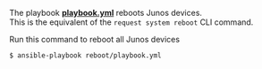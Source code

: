The playbook [**playbook.yml**](playbook.yml) reboots Junos devices.  
This is the equivalent of the ```request system reboot``` CLI command.

Run this command to reboot all Junos devices
```
$ ansible-playbook reboot/playbook.yml
```


